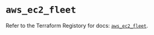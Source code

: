 # `aws_ec2_fleet`

Refer to the Terraform Registory for docs: [`aws_ec2_fleet`](https://registry.terraform.io/providers/hashicorp/aws/5.8.0/docs/resources/ec2_fleet).
